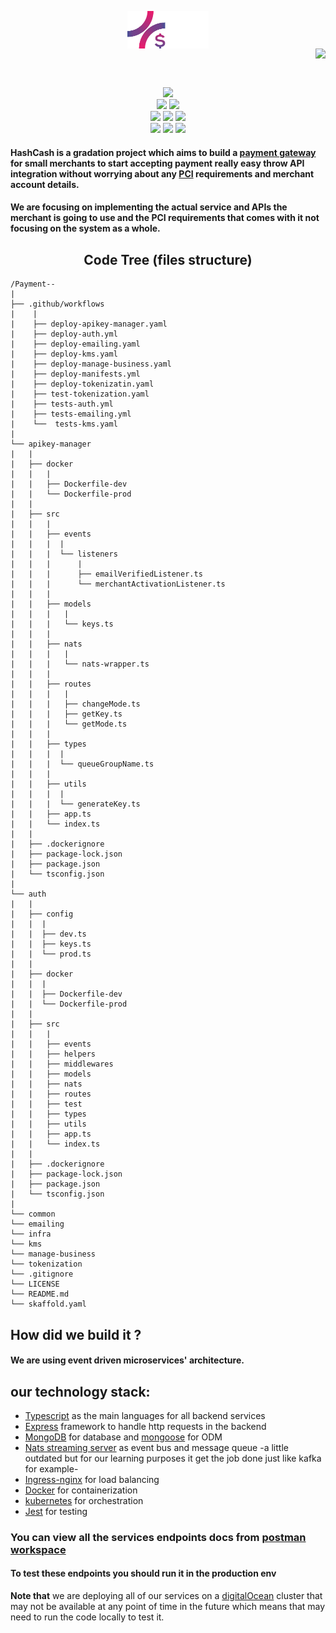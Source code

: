 <p align="center">
  <img align="center" width="130" hight="130" src="/Images/Logo/Asset logo 2 2.svg" />
  </br>
  <img align="right" src="https://badges.pufler.dev/visits/mohamed-mahmoud377/Payment-Gateway--Graduation-project?style=for-the-badge&color=9D3480"/>
<p/>

</br></br>

<!-- shields -->

<p align="center">
  <img src="https://img.shields.io/github/license/mohamed-mahmoud377/Payment-Gateway--Graduation-project?style=for-the-badge&color=deeppink">
  </br>
  <img src="https://img.shields.io/badge/Maintained%3F-Yes-purple?style=for-the-badge">
  <img src="https://img.shields.io/github/issues/mohamed-mahmoud377/Payment-Gateway--Graduation-project?color=deeppink&style=for-the-badge">
  </br>
  <img src="https://img.shields.io/github/stars/mohamed-mahmoud377/Payment-Gateway--Graduation-project?style=for-the-badge&color=purple">
  <img src="https://img.shields.io/github/forks/mohamed-mahmoud377/Payment-Gateway--Graduation-project?color=blueviolet&style=for-the-badge">
  <img src="https://img.shields.io/github/repo-size/mohamed-mahmoud377/Payment-Gateway--Graduation-project?color=deeppink&style=for-the-badge">
  </br>
  <img src="https://img.shields.io/github/languages/count/mohamed-mahmoud377/Payment-Gateway--Graduation-project?color=purple&style=for-the-badge">
  <img src="https://img.shields.io/github/languages/code-size/mohamed-mahmoud377/Payment-Gateway--Graduation-project?color=blueviolet&style=for-the-badge">
  <img src="https://img.shields.io/github/last-commit/mohamed-mahmoud377/Payment-Gateway--Graduation-project?color=deeppink&style=for-the-badge">
</p>

<!-- shields -->

#### HashCash is a gradation project which aims to build a [payment gateway](https://en.wikipedia.org/wiki/Payment_gateway) for small merchants to start accepting payment really easy throw API integration without worrying about any [PCI](https://www.pcisecuritystandards.org/) requirements and merchant account details.
#### We are focusing on implementing the actual service and APIs the merchant is going to use and the PCI requirements that comes with it not focusing on the system as a whole.

<!-- Code Tree (files structure) -->

<h2 align="center"> Code Tree (files structure) </h3>

```
/Payment--
|
├── .github/workflows                   
|    |
|    ├── deploy-apikey-manager.yaml     
|    ├── deploy-auth.yml                
|    ├── deploy-emailing.yaml           
|    ├── deploy-kms.yaml                
|    ├── deploy-manage-business.yaml   
|    ├── deploy-manifests.yml         
|    ├── deploy-tokenizatin.yaml        
|    ├── test-tokenization.yaml        
|    ├── tests-auth.yml                 
|    ├── tests-emailing.yml             
|    └──  tests-kms.yaml               
|    
└── apikey-manager            
|   | 
|   ├── docker               
|   |   |
|   |   ├── Dockerfile-dev    
|   |   └── Dockerfile-prod   
|   |
|   ├── src                
|   |   |
|   |   ├── events                                        
|   |   |  |
|   |   |  └── listeners                                 
|   |   |      |
|   |   |      ├── emailVerifiedListener.ts              
|   |   |      └── merchantActivationListener.ts         
|   |   |
|   |   ├── models         
|   |   |   |
|   |   |   └── keys.ts    
|   |   |
|   |   ├── nats                  
|   |   |   |
|   |   |   └── nats-wrapper.ts   
|   |   |   
|   |   ├── routes                
|   |   |   |
|   |   |   ├── changeMode.ts     
|   |   |   ├── getKey.ts        
|   |   |   └── getMode.ts       
|   |   |
|   |   ├── types                   
|   |   |  |
|   |   |  └── queueGroupName.ts   
|   |   |
|   |   ├── utils               
|   |   |  |
|   |   |  └── generateKey.ts   
|   |   ├── app.ts   
|   |   └── index.ts 
|   |
|   ├── .dockerignore        
|   ├── package-lock.json     
|   ├── package.json         
|   └── tsconfig.json        
|   
└── auth
|   |
|   ├── config
|   |  |
|   |  ├── dev.ts
|   |  ├── keys.ts
|   |  └── prod.ts
|   |
|   ├── docker
|   |  |
|   |  ├── Dockerfile-dev
|   |  └── Dockerfile-prod
|   |
|   ├── src
|   |   |
|   |   ├── events
|   |   ├── helpers
|   |   ├── middlewares
|   |   ├── models
|   |   ├── nats
|   |   ├── routes
|   |   ├── test
|   |   ├── types
|   |   ├── utils
|   |   ├── app.ts
|   |   └── index.ts
|   |    
|   ├── .dockerignore
|   ├── package-lock.json
|   ├── package.json
|   └── tsconfig.json
|
└── common              
└── emailing           
└── infra               
└── kms                 
└── manage-business    
└── tokenization
└── .gitignore  
└── LICENSE  
└── README.md  
└── skaffold.yaml

```

<!-- Code Tree (files structure) -->

## How did we build it ?
#### We are using event driven microservices' architecture. 
## our technology stack:
- [Typescript](https://www.typescriptlang.org/) as the main languages for all backend services
- [Express](https://expressjs.com/) framework to handle http requests in the backend
- [MongoDB](https://www.mongodb.com/) for database and [mongoose](https://mongoosejs.com/docs/guide.html) for ODM
- [Nats streaming server](https://github.com/nats-io/nats-streaming-server) as event bus and message queue -a little outdated but for our learning purposes it get the job done just like kafka for example-
- [Ingress-nginx](https://kubernetes.github.io/ingress-nginx/) for load balancing 
- [Docker](https://www.docker.com/) for containerization
- [kubernetes](https://kubernetes.io/) for orchestration
- [Jest](https://jestjs.io/) for testing 
### You can view all the services endpoints  docs from [postman workspace](https://www.postman.com/planetary-water-344318/workspace/payment-gateway-gp)
#### To test these endpoints you should run it in the production env 
**Note that** we are deploying all of our services on a [digitalOcean](https://www.digitalocean.com/) cluster that may not be available at any point of time in the future
which means that may need to run the code locally to test it.
